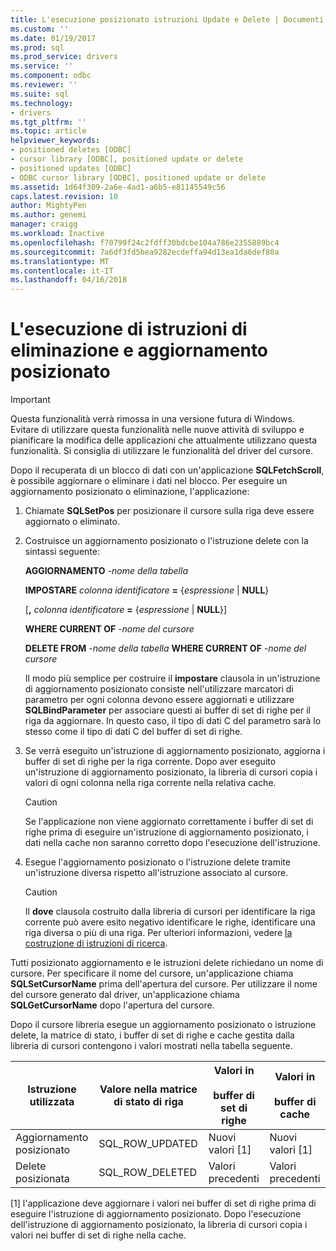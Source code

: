```yaml
---
title: L'esecuzione posizionato istruzioni Update e Delete | Documenti Microsoft
ms.custom: ''
ms.date: 01/19/2017
ms.prod: sql
ms.prod_service: drivers
ms.service: ''
ms.component: odbc
ms.reviewer: ''
ms.suite: sql
ms.technology:
- drivers
ms.tgt_pltfrm: ''
ms.topic: article
helpviewer_keywords:
- positioned deletes [ODBC]
- cursor library [ODBC], positioned update or delete
- positioned updates [ODBC]
- ODBC cursor library [ODBC], positioned update or delete
ms.assetid: 1d64f309-2a6e-4ad1-a6b5-e81145549c56
caps.latest.revision: 10
author: MightyPen
ms.author: genemi
manager: craigg
ms.workload: Inactive
ms.openlocfilehash: f70799f24c2fdff30bdcbe104a786e2355889bc4
ms.sourcegitcommit: 7a6df3fd5bea9282ecdeffa94d13ea1da6def80a
ms.translationtype: MT
ms.contentlocale: it-IT
ms.lasthandoff: 04/16/2018
---
```

# <a name="executing-positioned-update-and-delete-statements"></a>L'esecuzione di istruzioni di eliminazione e aggiornamento posizionato
> [!IMPORTANT]  
>  Questa funzionalità verrà rimossa in una versione futura di Windows. Evitare di utilizzare questa funzionalità nelle nuove attività di sviluppo e pianificare la modifica delle applicazioni che attualmente utilizzano questa funzionalità. Si consiglia di utilizzare le funzionalità del driver del cursore.  
  
 Dopo il recuperata di un blocco di dati con un'applicazione **SQLFetchScroll**, è possibile aggiornare o eliminare i dati nel blocco. Per eseguire un aggiornamento posizionato o eliminazione, l'applicazione:  
  
1.  Chiamate **SQLSetPos** per posizionare il cursore sulla riga deve essere aggiornato o eliminato.  
  
2.  Costruisce un aggiornamento posizionato o l'istruzione delete con la sintassi seguente:  
  
     **AGGIORNAMENTO** *-nome della tabella*  
  
     **IMPOSTARE** *colonna identificatore* **=** {*espressione* &#124; **NULL**}  
  
     [**,** *colonna identificatore* **=** {*espressione* &#124; **NULL**}]  
  
     **WHERE CURRENT OF** *-nome del cursore*  
  
     **DELETE FROM** *-nome della tabella* **WHERE CURRENT OF** *-nome del cursore*  
  
     Il modo più semplice per costruire il **impostare** clausola in un'istruzione di aggiornamento posizionato consiste nell'utilizzare marcatori di parametro per ogni colonna devono essere aggiornati e utilizzare **SQLBindParameter** per associare questi ai buffer di set di righe per il riga da aggiornare. In questo caso, il tipo di dati C del parametro sarà lo stesso come il tipo di dati C del buffer di set di righe.  
  
3.  Se verrà eseguito un'istruzione di aggiornamento posizionato, aggiorna i buffer di set di righe per la riga corrente. Dopo aver eseguito un'istruzione di aggiornamento posizionato, la libreria di cursori copia i valori di ogni colonna nella riga corrente nella relativa cache.  
  
    > [!CAUTION]  
    >  Se l'applicazione non viene aggiornato correttamente i buffer di set di righe prima di eseguire un'istruzione di aggiornamento posizionato, i dati nella cache non saranno corretto dopo l'esecuzione dell'istruzione.  
  
4.  Esegue l'aggiornamento posizionato o l'istruzione delete tramite un'istruzione diversa rispetto all'istruzione associato al cursore.  
  
    > [!CAUTION]  
    >  Il **dove** clausola costruito dalla libreria di cursori per identificare la riga corrente può avere esito negativo identificare le righe, identificare una riga diversa o più di una riga. Per ulteriori informazioni, vedere [la costruzione di istruzioni di ricerca](../../../odbc/reference/appendixes/constructing-searched-statements.md).  
  
 Tutti posizionato aggiornamento e le istruzioni delete richiedano un nome di cursore. Per specificare il nome del cursore, un'applicazione chiama **SQLSetCursorName** prima dell'apertura del cursore. Per utilizzare il nome del cursore generato dal driver, un'applicazione chiama **SQLGetCursorName** dopo l'apertura del cursore.  
  
 Dopo il cursore libreria esegue un aggiornamento posizionato o istruzione delete, la matrice di stato, i buffer di set di righe e cache gestita dalla libreria di cursori contengono i valori mostrati nella tabella seguente.  
  
|Istruzione utilizzata|Valore nella matrice di stato di riga|Valori in<br /><br /> buffer di set di righe|Valori in<br /><br /> buffer di cache|  
|--------------------|-------------------------------|----------------------------------|---------------------------------|  
|Aggiornamento posizionato|SQL_ROW_UPDATED|Nuovi valori [1]|Nuovi valori [1]|  
|Delete posizionata|SQL_ROW_DELETED|Valori precedenti|Valori precedenti|  
  
 [1] l'applicazione deve aggiornare i valori nei buffer di set di righe prima di eseguire l'istruzione di aggiornamento posizionato. Dopo l'esecuzione dell'istruzione di aggiornamento posizionato, la libreria di cursori copia i valori nei buffer di set di righe nella cache.
